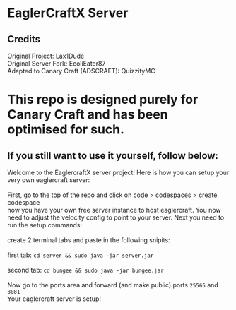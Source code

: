 # EaglerCraftX Server

## Credits
Original Project: Lax1Dude
<br>
Original Server Fork: EcoliEater87
<br> 
Adapted to Canary Craft (ADSCRAFT): QuizzityMC
<br>
# This repo is designed purely for Canary Craft and has been optimised for such.

## If you still want to use it yourself, follow below:
Welcome to the EaglercraftX server project! Here is how you can setup your very own eaglercraft server:
<br>
<br>
First, go to the top of the repo and click on code > codespaces > create codespace
<br>
now you have your own free server instance to host eaglercraft. You now need to adjust the velocity config to point to your server. Next you need to run the setup commands:
<br>
<br>
create 2 terminal tabs and paste in the following snipits:
<br>
<br>
first tab: `cd server && sudo java -jar server.jar`
<br>
<br>
second tab: `cd bungee && sudo java -jar bungee.jar`
<br>
<br>
Now go to the ports area and forward (and make public) ports `25565` and `8081`
<br>
Your eaglercraft server is setup!
